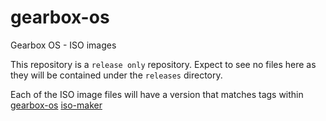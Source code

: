 # gearbox-os
Gearbox OS - ISO images

This repository is a `release only` repository. Expect to see no files here as they will be contained under the `releases` directory.

Each of the ISO image files will have a version that matches tags within [gearbox-os](https://github.com/gearboxworks/gearbox-os) [iso-maker](https://github.com/gearboxworks/iso-maker)
